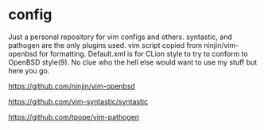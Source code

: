 # config
Just a personal repository for vim configs and others. syntastic, and pathogen are the only plugins used. vim script copied from ninjin/vim-openbsd for formatting. Default.xml is for CLion style to try to conform to OpenBSD style(9). No clue who the hell else would want to use my stuff but here you go.

https://github.com/ninjin/vim-openbsd

https://github.com/vim-syntastic/syntastic

https://github.com/tpope/vim-pathogen
